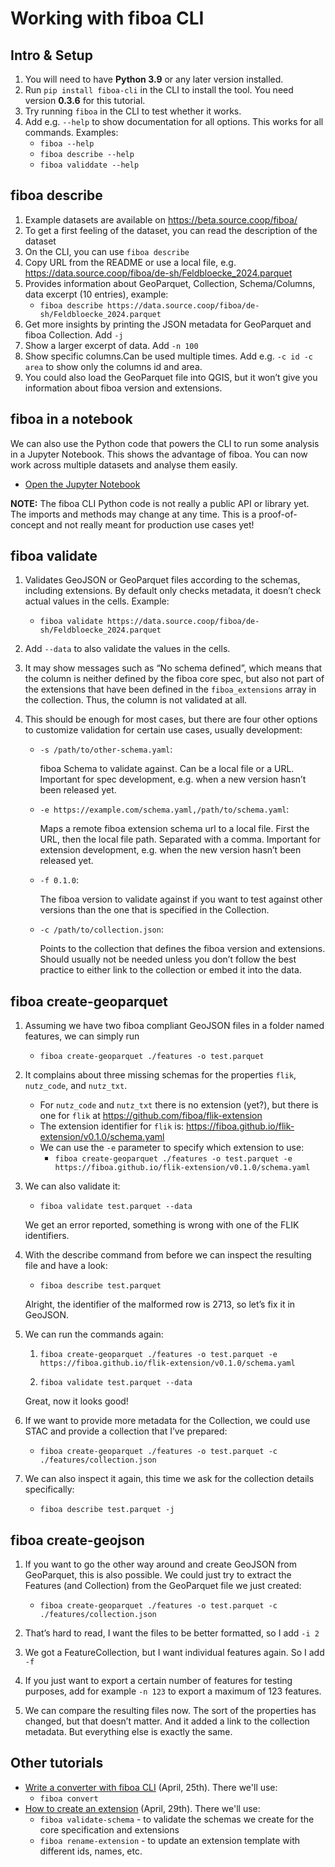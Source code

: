 # Working with fiboa CLI

## Intro & Setup

1. You will need to have **Python 3.9** or any later version installed.
2. Run `pip install fiboa-cli` in the CLI to install the tool.
   You need version **0.3.6** for this tutorial.
3. Try running `fiboa` in the CLI to test whether it works.
4. Add e.g. `--help` to show documentation for all options.
    This works for all commands.
    Examples:
   - `fiboa --help`
   - `fiboa describe --help`
   - `fiboa validdate --help`

## fiboa describe

1. Example datasets are available on https://beta.source.coop/fiboa/ 
2. To get a first feeling of the dataset, you can read the description of the dataset
3. On the CLI, you can use `fiboa describe`
4. Copy URL from the README or use a local file, e.g. 
   https://data.source.coop/fiboa/de-sh/Feldbloecke_2024.parquet 
5. Provides information about GeoParquet, Collection, Schema/Columns, data excerpt (10 entries), example:
   - `fiboa describe https://data.source.coop/fiboa/de-sh/Feldbloecke_2024.parquet`
6. Get more insights by printing the JSON metadata for GeoParquet and fiboa Collection. Add `-j`
7. Show a larger excerpt of data. Add `-n 100`
8. Show specific columns.Can be used multiple times. Add e.g. `-c id -c area` to show only the columns id and area.
9. You could also load the GeoParquet file into QGIS, but it won’t give you information about fiboa version and extensions.

## fiboa in a notebook

We can also use the Python code that powers the CLI to run some analysis in a Jupyter Notebook.
This shows the advantage of fiboa. You can now work across multiple datasets and analyse them easily.

- [Open the Jupyter Notebook](./load-fiboa.ipynb)

**NOTE:** The fiboa CLI Python code is not really a public API or library yet.
The imports and methods may change at any time.
This is a proof-of-concept and not really meant for production use cases yet!

## fiboa validate

1. Validates GeoJSON or GeoParquet files according to the schemas, including extensions.
   By default only checks metadata, it doesn’t check actual values in the cells.
   Example:
   - `fiboa validate https://data.source.coop/fiboa/de-sh/Feldbloecke_2024.parquet`
   
2. Add `--data` to also validate the values in the cells.

3. It may show messages such as “No schema defined”, which means that the column is neither defined by the fiboa core spec, but also not part of the extensions that have been defined in the `fiboa_extensions` array in the collection. Thus, the column is not validated at all.

5. This should be enough for most cases, but there are four other options to customize validation for certain use cases, usually development:
   - `-s /path/to/other-schema.yaml`:
     
     fiboa Schema to validate against. Can be a local file or a URL.
     Important for spec development, e.g. when a new version hasn’t been released yet.
   - `-e https://example.com/schema.yaml,/path/to/schema.yaml`:
     
     Maps a remote fiboa extension schema url to a local file. First the URL, then the local file path. Separated with a comma.
     Important for extension development, e.g. when the new version hasn’t been released yet.
   - `-f 0.1.0`:
     
     The fiboa version to validate against if you want to test against other versions than the one that is specified in the Collection.
   - `-c /path/to/collection.json`:
     
     Points to the collection that defines the fiboa version and extensions.
     Should usually not be needed unless you don’t follow the best practice to either link to the collection or embed it into the data.
   
## fiboa create-geoparquet

1. Assuming we have two fiboa compliant GeoJSON files in a folder named features, we can simply run
   - `fiboa create-geoparquet ./features -o test.parquet`

2. It complains about three missing schemas for the properties `flik`, `nutz_code`, and `nutz_txt`.
   - For `nutz_code` and `nutz_txt` there is no extension (yet?), but there is one for `flik` at <https://github.com/fiboa/flik-extension>
   - The extension identifier for `flik` is: <https://fiboa.github.io/flik-extension/v0.1.0/schema.yaml>
   - We can use the `-e` parameter to specify which extension to use:
     - `fiboa create-geoparquet ./features -o test.parquet -e https://fiboa.github.io/flik-extension/v0.1.0/schema.yaml`

3. We can also validate it:
   - `fiboa validate test.parquet --data`

   We get an error reported, something is wrong with one of the FLIK identifiers.

4. With the describe command from before we can inspect the resulting file and have a look:
    - `fiboa describe test.parquet`

   Alright, the identifier of the malformed row is 2713, so let’s fix it in GeoJSON.

5. We can run the commands again:
    1. `fiboa create-geoparquet ./features -o test.parquet -e https://fiboa.github.io/flik-extension/v0.1.0/schema.yaml`

    2. `fiboa validate test.parquet --data`

   Great, now it looks good!

6. If we want to provide more metadata for the Collection, we could use STAC and provide a collection that I’ve prepared:
    - `fiboa create-geoparquet ./features -o test.parquet -c ./features/collection.json`

7. We can also inspect it again, this time we ask for the collection details specifically:
    - `fiboa describe test.parquet -j`

## fiboa create-geojson

1. If you want to go the other way around and create GeoJSON from GeoParquet, this is also possible. We could just try to extract the Features (and Collection) from the GeoParquet file we just created:
    - `fiboa create-geoparquet ./features -o test.parquet -c ./features/collection.json`

2. That’s hard to read, I want the files to be better formatted, so I add `-i 2`

3. We got a FeatureCollection, but I want individual features again. So I add `-f`

4. If you just want to export a certain number of features for testing purposes, add for example `-n 123` to export a maximum of 123 features.

5. We can compare the resulting files now. The sort of the properties has changed, but that doesn’t matter. And it added a link to the collection metadata. But everything else is exactly the same.

## Other tutorials

- [Write a converter with fiboa CLI](../cli-convert/README.md) (April, 25th). There we'll use:
  - `fiboa convert`
- [How to create an extension](../create-extension/README.md) (April, 29th). There we'll use:
  - `fiboa validate-schema` - to validate the schemas we create for the core specification and extensions
  - `fiboa rename-extension` - to update an extension template with different ids, names, etc.